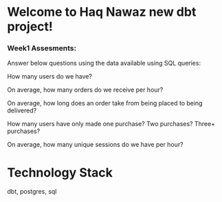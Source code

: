 # Welcome to Haq Nawaz new dbt project!

### Week1 Assesments: 
Answer below questions using the data available using SQL queries:

How many users do we have?

On average, how many orders do we receive per hour?

On average, how long does an order take from being placed to being delivered?

How many users have only made one purchase? Two purchases? Three+ purchases?

On average, how many unique sessions do we have per hour?



# Technology Stack

dbt, postgres, sql
